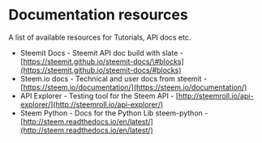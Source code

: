 # Documentation resources 

A list of available resources for Tutorials, API docs etc.

* Steemit Docs - Steemit API doc build with slate - [https://steemit.github.io/steemit-docs/\#blocks](https://steemit.github.io/steemit-docs/#blocks)
* Steem.io docs - Technical and user docs from steemit - [https://steem.io/documentation/](https://steem.io/documentation/)
* API Explorer - Testing tool for the Steem API - [http://steemroll.io/api-explorer/](http://steemroll.io/api-explorer/)
* Steem Python - Docs for the Python Lib steem-python - [http://steem.readthedocs.io/en/latest/](http://steem.readthedocs.io/en/latest/)





